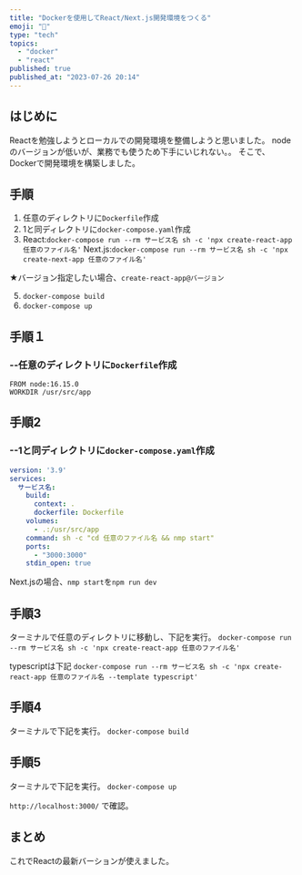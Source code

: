 ```yaml
---
title: "Dockerを使用してReact/Next.js開発環境をつくる"
emoji: "💭"
type: "tech"
topics:
  - "docker"
  - "react"
published: true
published_at: "2023-07-26 20:14"
---
```


## はじめに
Reactを勉強しようとローカルでの開発環境を整備しようと思いました。
nodeのバージョンが低いが、業務でも使うため下手にいじれない。。
そこで、Dockerで開発環境を構築しました。

## 手順
1. 任意のディレクトリに`Dockerfile`作成
2. 1と同ディレクトリに`docker-compose.yaml`作成
3. React:`docker-compose run --rm サービス名 sh -c 'npx create-react-app 任意のファイル名'`
Next.js:`docker-compose run --rm サービス名 sh -c 'npx create-next-app 任意のファイル名'`

★バージョン指定したい場合、`create-react-app@バージョン`

5. `docker-compose build`
6. `docker-compose up`

## 手順１
### --任意のディレクトリに`Dockerfile`作成

```js:Dockerfile
FROM node:16.15.0
WORKDIR /usr/src/app
```

## 手順2
### --1と同ディレクトリに`docker-compose.yaml`作成

```js:docker-compose.yml
version: '3.9'
services:
  サービス名:
    build:
      context: .
      dockerfile: Dockerfile
    volumes:
      - .:/usr/src/app
    command: sh -c "cd 任意のファイル名 && nmp start"
    ports:
      - "3000:3000"
    stdin_open: true 
```

Next.jsの場合、```nmp start```を```npm run dev```

## 手順3
ターミナルで任意のディレクトリに移動し、下記を実行。
`docker-compose run --rm サービス名 sh -c 'npx create-react-app 任意のファイル名'`

typescriptは下記
`docker-compose run --rm サービス名 sh -c 'npx create-react-app 任意のファイル名 --template typescript'`

## 手順4
ターミナルで下記を実行。
`docker-compose build`

## 手順5
ターミナルで下記を実行。
`docker-compose up`

`http://localhost:3000/`
で確認。


## まとめ
これでReactの最新バーションが使えました。

